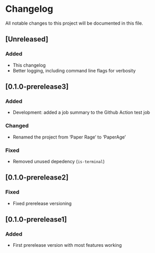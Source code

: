 # Changelog

All notable changes to this project will be documented in this file.

## [Unreleased]

### Added

- This changelog
- Better logging, including command line flags for verbosity

## [0.1.0-prerelease3]

### Added

- Development: added a job summary to the Github Action test job

### Changed

- Renamed the project from ‘Paper Rage’ to ‘PaperAge’

### Fixed

- Removed unused depedency (`is-terminal`)

## [0.1.0-prerelease2]

### Fixed

- Fixed prerelease versioning

## [0.1.0-prerelease1]

### Added

- First prerelease version with most features working
